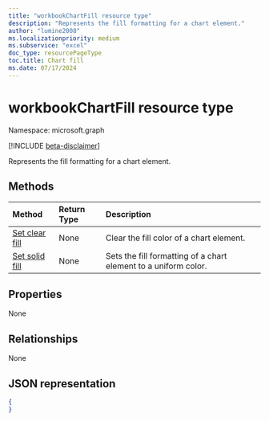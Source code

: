 ```yaml
---
title: "workbookChartFill resource type"
description: "Represents the fill formatting for a chart element."
author: "lumine2008"
ms.localizationpriority: medium
ms.subservice: "excel"
doc_type: resourcePageType
toc.title: Chart fill
ms.date: 07/17/2024
---
```


# workbookChartFill resource type

Namespace: microsoft.graph

[!INCLUDE [beta-disclaimer](../../includes/beta-disclaimer.md)]

Represents the fill formatting for a chart element.

## Methods

| Method		   | Return Type	|Description|
|:---------------|:--------|:----------|
|[Set clear fill](../api/chartfill-clear.md)|None|Clear the fill color of a chart element.|
|[Set solid fill](../api/chartfill-setsolidcolor.md)|None|Sets the fill formatting of a chart element to a uniform color.|

## Properties
None

## Relationships
None


## JSON representation

<!--{
  "blockType": "resource",
  "optionalProperties": [],
  "baseType": "microsoft.graph.entity",
  "@odata.type": "microsoft.graph.workbookChartFill"
}-->

```json
{
}
```


<!-- uuid: 8fcb5dbc-d5aa-4681-8e31-b001d5168d79
2015-10-25 14:57:30 UTC -->
<!--
{
  "type": "#page.annotation",
  "description": "ChartFill resource",
  "keywords": "",
  "section": "documentation",
  "tocPath": "",
  "suppressions": []
}
-->



